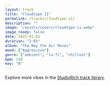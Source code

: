 ```yaml
---
layout: track
title: "Cloudtype II"
permalink: /tracks/cloudtype-ii/
description: ""
image: "/assets/covers/cloudtype-ii.webp"
image_ready: false
date: 2025-01-01
duration: "2:03"
album: "The Way the Air Moves"
mood: ["Aggressive"]
genre: ["ambient", "lo-fi", "chillout"]
bpm: 140
key: "B"
---
```


Explore more vibes in the [StudioRich track library](/tracks/).

